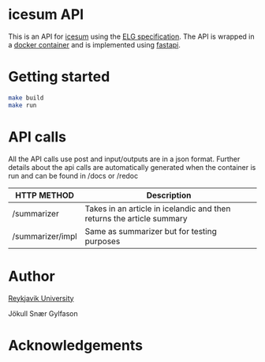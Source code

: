 # icesum API
This is an API for [icesum](https://github.com/cadia-lvl/icesum) using the [ELG specification](https://european-language-grid.readthedocs.io/en/stable/all/A3_API/LTInternalAPI.html#basic-api-pattern).
The API is wrapped in a [docker container](https://www.docker.com/) and is implemented using [fastapi](https://github.com/tiangolo/fastapi).

# Getting started
```bash
make build
make run
```

# API calls
All the API calls use post and input/outputs are in a json format.
Further details about the api calls are automatically generated when the container is run and can be found in /docs or /redoc

| HTTP METHOD | Description |
| ----------- | --------------- |
| /summarizer | Takes in an article in icelandic and then returns the article summary |
| /summarizer/impl | Same as summarizer but for testing purposes |

# Author

[Reykjavik University](https://lvl.ru.is)

Jökull Snær Gylfason

# Acknowledgements
